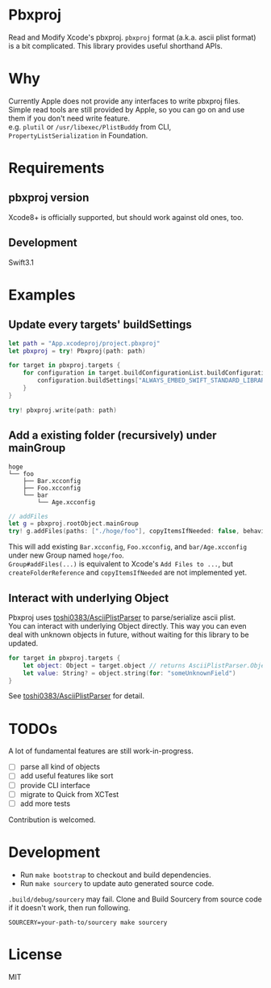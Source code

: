 # Pbxproj
Read and Modify Xcode's pbxproj.
`pbxproj` format (a.k.a. ascii plist format) is a bit complicated. This library provides useful shorthand APIs.

# Why
Currently Apple does not provide any interfaces to write pbxproj files.  
Simple read tools are still provided by Apple, so you can go on and use them if you don't need write feature.  
e.g. `plutil` or `/usr/libexec/PlistBuddy` from CLI, `PropertyListSerialization` in Foundation.

# Requirements
## pbxproj version
Xcode8+ is officially supported, but should work against old ones, too.

## Development
Swift3.1

# Examples
## Update every targets' buildSettings
```swift
let path = "App.xcodeproj/project.pbxproj"
let pbxproj = try! Pbxproj(path: path)

for target in pbxproj.targets {
    for configuration in target.buildConfigurationList.buildConfigurations {
        configuration.buildSettings["ALWAYS_EMBED_SWIFT_STANDARD_LIBRARIES"] = "YES"
    }
}

try! pbxproj.write(path: path)
```

## Add a existing folder (recursively) under mainGroup
```
hoge
└── foo
    ├── Bar.xcconfig
    ├── Foo.xcconfig
    └── bar
        └── Age.xcconfig
```

```swift
// addFiles
let g = pbxproj.rootObject.mainGroup
try! g.addFiles(paths: ["./hoge/foo"], copyItemsIfNeeded: false, behaviorForAddedFolders: .createGroups, addToTargets: [])
```

This will add existing `Bar.xcconfig`, `Foo.xcconfig`, and `bar/Age.xcconfig` under new Group named `hoge/foo`.  
`Group#addFiles(...)` is equivalent to Xcode's `Add Files to ...`, but `createFolderReference` and `copyItemsIfNeeded` are not implemented yet.

## Interact with underlying Object
Pbxproj uses [toshi0383/AsciiPlistParser](https://github.com/toshi0383/AsciiPlistParser) to parse/serialize ascii plist.  
You can interact with underlying Object directly. This way you can even deal with unknown objects in future, without waiting for this library to be updated.  

```swift
for target in pbxproj.targets {
    let object: Object = target.object // returns AsciiPlistParser.Object
    let value: String? = object.string(for: "someUnknownField")
}
```

See [toshi0383/AsciiPlistParser](https://github.com/toshi0383/AsciiPlistParser) for detail.

# TODOs
A lot of fundamental features are still work-in-progress.  

- [ ] parse all kind of objects
- [ ] add useful features like sort
- [ ] provide CLI interface
- [ ] migrate to Quick from XCTest
- [ ] add more tests

Contribution is welcomed.

# Development
- Run `make bootstrap` to checkout and build dependencies.
- Run `make sourcery` to update auto generated source code.

`.build/debug/sourcery` may fail. Clone and Build Sourcery from source code if it doesn't work, then run following.

```
SOURCERY=your-path-to/sourcery make sourcery
```

# License
MIT

